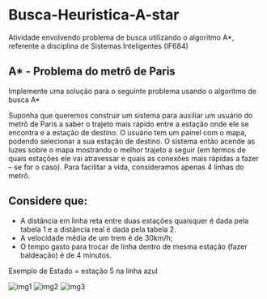 # Busca-Heuristica-A-star
Atividade envolvendo problema de busca utilizando o algoritmo A*, referente a disciplina de Sistemas Inteligentes (IF684) 


## A* - Problema do metrô de Paris 

Implemente uma solução para o seguinte problema usando o algoritmo de busca A*

Suponha que queremos construir um sistema para auxiliar um usuário do metrô de Paris a saber o trajeto mais rápido entre a estação onde ele se encontra e a 
estação de destino. O usuário tem um painel com o mapa, podendo selecionar a sua estação de destino. O sistema então acende as luzes sobre o mapa mostrando 
o melhor trajeto a seguir (em termos de quais estações ele vai atravessar e quais as conexões mais rápidas a fazer – se for o caso). Para facilitar a vida, 
consideramos apenas 4 linhas do metrô.

## Considere que:

* A distância em linha reta entre duas estações quaisquer é dada pela tabela 1 e a distância real é dada pela tabela 2.
* A velocidade média de um trem é de 30km/h;
* O tempo gasto para trocar de linha dentro de mesma estação (fazer baldeação) é de 4 minutos.

Exemplo de Estado  = estação 5 na linha azul


![img1](https://user-images.githubusercontent.com/55456114/137599439-657a980f-7be2-4a0d-a51c-19ffef4af842.png)
![img2](https://user-images.githubusercontent.com/55456114/137599499-73894773-829f-44fe-941a-133fe6457174.png)
![img3](https://user-images.githubusercontent.com/55456114/137599548-f878bef6-02c0-4653-a3be-5f1c45d53746.png)




